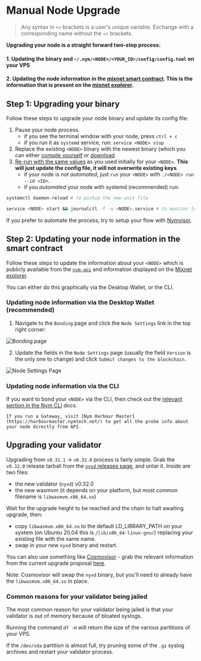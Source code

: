 # Manual Node Upgrade

> Any syntax in `<>` brackets is a user's unique variable. Exchange with a corresponding name without the `<>` brackets.

**Upgrading your node is a straight forward two-step process:**

#### 1. Updating the binary and `~/.nym/<NODE>/<YOUR_ID>/config/config.toml` on your VPS
#### 2. Updating the node information in the [mixnet smart contract](https://nymtech.net/docs/nyx/mixnet-contract.html). This is the information that is present on the [mixnet explorer](https://explorer.nymtech.net).

## Step 1: Upgrading your binary

Follow these steps to upgrade your node binary and update its config file:
1. Pause your node process.
    - if you see the terminal window with your node, press `ctrl + c`
    - if you run it as `systemd` service, run: `service <NODE> stop`
2. Replace the existing `<NODE>` binary with the newest binary (which you can either [compile yourself](../binaries/building-nym.md) or [download](../binaries/pre-built-binaries.md).
3. [Re-run with the same values](setup.md#initialise--run) as you used initially for your `<NODE>`. **This will just update the config file, it will not overwrite existing keys**.
    - if your node is *not automated*, just `run` your `<NODE>` with `./<NODE> run --id <ID>`.
    - if you *automated* your node with systemd (recommended) run:
```sh
systemctl daemon-reload # to pickup the new unit file

service <NODE> start && journalctl -f -u <NODE>.service # to monitor log of you node
```

If you prefer to automate the process, try to setup your flow with [Nymvisor](nymvisor-upgrade.md).

## Step 2: Updating your node information in the smart contract

Follow these steps to update the information about your `<NODE>` which is publicly available from the [`nym-api`](https://validator.nymtech.net/api/swagger/index.html) and information displayed on the [Mixnet explorer](https://explorer.nymtech.net).

You can either do this graphically via the Desktop Wallet, or the CLI.

### Updating node information via the Desktop Wallet (recommended)

1. Navigate to the `Bonding` page and click the `Node Settings` link in the top right corner:

![Bonding page](../../../images/operators/wallet-screenshots/bonding.png)

2. Update the fields in the `Node Settings` page (usually the field `Version` is the only one to change) and click `Submit changes to the blockchain`.

![Node Settings Page](../../../images/operators/wallet-screenshots/node_settings.png)

### Updating node information via the CLI

If you want to bond your `<NODE>` via the CLI, then check out the [relevant section in the Nym CLI](https://nymtech.net/docs/tools/nym-cli.html#upgrade-a-mix-node) docs.

```admonish info
If you run a Gateway, visit [Nym Harbour Master](https://harbourmaster.nymtech.net/) to get all the probe info about your node directly from API.
```

## Upgrading your validator

Upgrading from `v0.31.1` -> `v0.32.0` process is fairly simple. Grab the `v0.32.0` release tarball from the [`nyxd` releases page](https://github.com/nymtech/nyxd/releases), and untar it. Inside are two files:

- the new validator (`nyxd`) v0.32.0
- the new wasmvm (it depends on your platform, but most common filename is `libwasmvm.x86_64.so`)

Wait for the upgrade height to be reached and the chain to halt awaiting upgrade, then:

* copy `libwasmvm.x86_64.so` to the default LD_LIBRARY_PATH on your system (on Ubuntu 20.04 this is `/lib/x86_64-linux-gnu/`) replacing your existing file with the same name.
* swap in your new `nyxd` binary and restart.

You can also use something like [Cosmovisor](https://github.com/cosmos/cosmos-sdk/tree/main/tools/cosmovisor) - grab the relevant information from the current upgrade proposal [here](https://nym.explorers.guru/proposal/9).

Note: Cosmovisor will swap the `nyxd` binary, but you'll need to already have the `libwasmvm.x86_64.so` in place.

### Common reasons for your validator being jailed

The most common reason for your validator being jailed is that your validator is out of memory because of bloated syslogs.

Running the command `df -H` will return the size of the various partitions of your VPS.

If the `/dev/sda` partition is almost full, try pruning some of the `.gz` syslog archives and restart your validator process.
